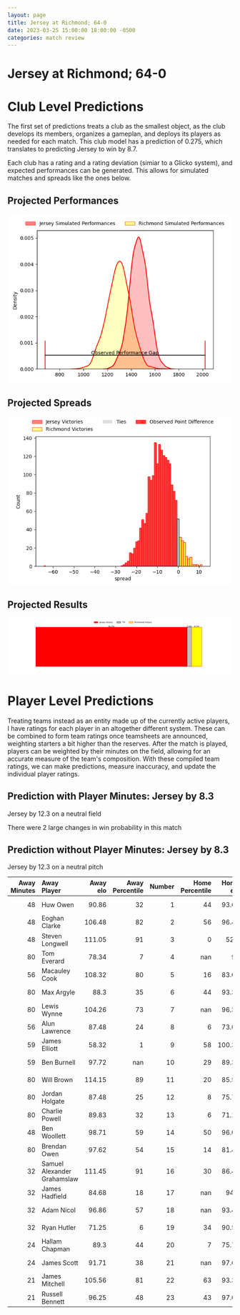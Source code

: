 ```yaml
---  
layout: page  
title: Jersey at Richmond; 64-0  
date: 2023-03-25 15:00:00 18:00:00 -0500  
categories: match review  
---
```

# Jersey at Richmond; 64-0

# Club Level Predictions


The first set of predictions treats a club as the smallest object, as the club develops its members, organizes a gameplan, and deploys its players as needed for each match. This club model has a prediction of 0.275, which translates to predicting Jersey to win by 8.7.

Each club has a rating and a rating deviation (simiar to a Glicko system), and expected performances can be generated. This allows for simulated matches and spreads like the ones below.
## Projected Performances


![Projected Performances](plots/performances_2023-03-25-Richmond-Jersey.png)
## Projected Spreads


![Projected Spreads](plots/spreads_2023-03-25-Richmond-Jersey.png)
## Projected Results


![Projected Results](plots/resultbar_2023-03-25-Richmond-Jersey.png)
# Player Level Predictions


Treating teams instead as an entity made up of the currently active players, I have ratings for each player in an altogether different system. These can be combined to form team ratings once teamsheets are announced, weighting starters a bit higher than the reserves. After the match is played, players can be weighted by their minutes on the field, allowing for an accurate measure of the team's composition. With these compiled team ratings, we can make predictions, measure inaccuracy, and update the individual player ratings.
## Prediction with Player Minutes: Jersey by 8.3


Jersey by 12.3 on a neutral field

There were 2 large changes in win probability in this match
## Prediction without Player Minutes: Jersey by 8.3


Jersey by 12.3 on a neutral pitch



|   Away Minutes | Away Player                 |   Away elo |   Away Percentile |   Number |   Home Percentile |   Home elo | Home Player       |   Home Minutes |
|---------------:|:----------------------------|-----------:|------------------:|---------:|------------------:|-----------:|:------------------|---------------:|
|             48 | Huw Owen                    |      90.86 |                32 |        1 |                44 |      93.69 | George Cave       |             60 |
|             48 | Eoghan Clarke               |     106.48 |                82 |        2 |                56 |      96.46 | Alexander Post    |             43 |
|             48 | Steven Longwell             |     111.05 |                91 |        3 |                 0 |      52.8  | Jimmy Litchfield  |             66 |
|             80 | Tom Everard                 |      78.34 |                 7 |        4 |               nan |      95    | Rhys Anstey       |             66 |
|             56 | Macauley Cook               |     108.32 |                80 |        5 |                16 |      83.07 | Jake Monson       |             46 |
|             80 | Max Argyle                  |      88.3  |                35 |        6 |                44 |      93.39 | David Massey      |             80 |
|             80 | Lewis Wynne                 |     104.26 |                73 |        7 |               nan |      96.33 | Lucas Brooke      |             80 |
|             56 | Alun Lawrence               |      87.48 |                24 |        8 |                 6 |      73.07 | Ethan Benson      |             80 |
|             59 | James Elliott               |      58.32 |                 1 |        9 |                58 |     100.36 | James Lennon      |             48 |
|             59 | Ben Burnell                 |      97.72 |               nan |       10 |                29 |      89.37 | Bill Johnston     |             80 |
|             80 | Will Brown                  |     114.15 |                89 |       11 |                20 |      85.53 | Owain James       |             48 |
|             80 | Jordan Holgate              |      87.48 |                25 |       12 |                 8 |      75.72 | Craig Duncan      |             80 |
|             80 | Charlie Powell              |      89.83 |                32 |       13 |                 6 |      71.12 | Paul Kiernan      |             80 |
|             48 | Ben Woollett                |      98.71 |                59 |       14 |                50 |      96.08 | Raz Patel         |             65 |
|             80 | Brendan Owen                |      97.62 |                54 |       15 |                14 |      81.46 | Alexander O'Meara |             80 |
|             32 | Samuel Alexander Grahamslaw |     111.45 |                91 |       16 |                30 |      86.44 | Joseph Vajner     |             37 |
|             32 | James Hadfield              |      84.68 |                18 |       17 |               nan |      94.2  | Edward Johnson    |             34 |
|             32 | Adam Nicol                  |      96.86 |                57 |       18 |               nan |      93.43 | Stephen Kerins    |             32 |
|             32 | Ryan Hutler                 |      71.25 |                 6 |       19 |                34 |      90.51 | Jack Walsh        |             32 |
|             24 | Hallam Chapman              |      89.3  |                44 |       20 |                 7 |      75.73 | Conor Maguire     |             20 |
|             24 | James Scott                 |      91.71 |                38 |       21 |               nan |      97.65 | Alex Burrage      |             15 |
|             21 | James Mitchell              |     105.56 |                81 |       22 |                63 |      93.35 | Luke Spring       |             14 |
|             21 | Russell Bennett             |      96.25 |                48 |       23 |                43 |      97.06 | Miles Wakeling    |             14 |

